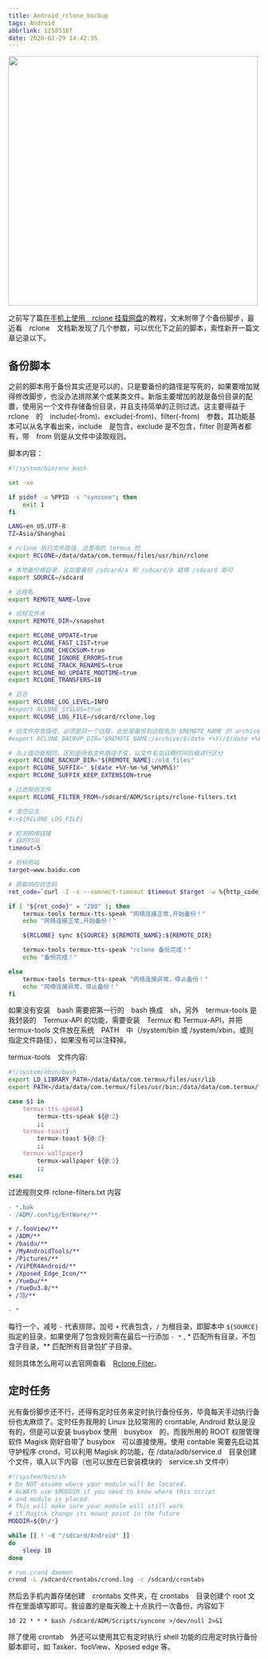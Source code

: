 ```yaml
---
title: Android_rclone_backup
tags: Android
abbrlink: 1258516f
date: 2020-02-29 14:42:35
---
```

<img src="https://i.loli.net/2020/02/29/Yfqraxhwpugl3Uo.jpg" width="500" />
<!-- more -->

之前写了篇[在手机上使用　rclone 挂载网盘](https://hoshizora.tw/posts/)的教程，文末附带了个备份脚步，最近看　rclone　文档新发现了几个参数，可以优化下之前的脚本，索性新开一篇文章记录以下。

## 备份脚本

之前的脚本用于备份其实还是可以的，只是要备份的路径是写死的，如果要增加就得修改脚步，也没办法排除某个或某类文件。新版主要增加的就是备份目录的配置，使用另一个文件存储备份目录，并且支持简单的正则过滤。这主要得益于　rclone　的　include(-from)、exclude(-from)、filter(-from)　参数，其功能基本可以从名字看出来，include　是包含，exclude 是不包含，filter 则是两者都有，带　from 则是从文件中读取规则。

脚本内容：

``` bash
#!/system/bin/env bash

set -xe

if pidof -o %PPID -s "syncone"; then
    exit 1
fi

LANG=en_US.UTF-8
TZ=Asia/Shanghai

# rclone 执行文件路径，这里用的 termux 的
export RCLONE=/data/data/com.termux/files/usr/bin/rclone

# 本地备份根目录，比如要备份 /sdcard/a 和 /sdcard/b 就填 /sdcard 即可
export SOURCE=/sdcard

# 远程名
export REMOTE_NAME=love

# 远程文件夹
export REMOTE_DIR=/snapshot

export RCLONE_UPDATE=true
export RCLONE_FAST_LIST=true
export RCLONE_CHECKSUM=true
export RCLONE_IGNORE_ERRORS=true
export RCLONE_TRACK_RENAMES=true
export RCLONE_NO_UPDATE_MODTIME=true
export RCLONE_TRANSFERS=10

# 日志
export RCLONE_LOG_LEVEL=INFO
#export RCLONE_SYSLOG=true
export RCLONE_LOG_FILE=/sdcard/rclone.log

# 旧文件存放路径，必须是同一个远程，此处是备份到远程名为 $REMOTE_NAME 的 archive 目录下，并以 年/日期时间 为目录名进行区分，文件名不变。
#export RCLONE_BACKUP_DIR="$REMOTE_NAME:/archive/$(date +%Y)/$(date +%F_%R)"

# 与上面功能相同，区别是所有文件路径不变，以文件名加日期时间后缀进行区分
export RCLONE_BACKUP_DIR="${REMOTE_NAME}:/old_files"
export RCLONE_SUFFIX="_$(date +%Y-%m-%d_%H%M%S)"
export RCLONE_SUFFIX_KEEP_EXTENSION=true

# 过滤规则文件
export RCLONE_FILTER_FROM=/sdcard/ADM/Scripts/rclone-filters.txt

# 清空日志
#:>${RCLONE_LOG_FILE}

# 检测网络链接
# 超时时间
timeout=5

# 目标网站
target=www.baidu.com

# 获取响应状态码
ret_code=`curl -I -s --connect-timeout $timeout $target -w %{http_code} | tail -n1`

if [ "${ret_code}" = "200" ]; then
    termux-tools termux-tts-speak "网络连接正常,开始备份！"
    echo "网络连接正常,开始备份！"

    ${RCLONE} sync ${SOURCE} ${REMOTE_NAME}:${REMOTE_DIR}

    termux-tools termux-tts-speak "rclone 备份完成！"
    echo "备份完成！"

else
    termux-tools termux-tts-speak "网络连接异常，停止备份！"
    echo "网络连接异常，停止备份！"
fi
```

如果没有安装　bash 需要把第一行的　bash 换成　sh，另外　termux-tools 是我封装的　Termux-API 的功能，需要安装　Termux 和 Termux-API，并把　termux-tools 文件放在系统　PATH　中（/system/bin 或 /system/xbin，或则指定文件路径），如果没有可以注释掉。

termux-tools　文件内容:

``` bash
#!/system/xbin/bash
export LD_LIBRARY_PATH=/data/data/com.termux/files/usr/lib
export PATH=/data/data/com.termux/files/usr/bin:/data/data/com.termux/files/usr/bin/applets

case $1 in
    termux-tts-speak)
        termux-tts-speak ${@:2}
        ;;
    termux-toast)
        termux-toast ${@:2}
        ;;
    termux-wallpaper)
        termux-wallpaper ${@:2}
        ;;
esac
```

过滤规则文件 rclone-filters.txt 内容

``` diff
- *.bak
- /ADM/.config/EntWare/**

+ /.fooView/**
+ /ADM/**
+ /baidu/**
+ /MyAndroidTools/**
+ /Pictures/**
+ /ViPER4Android/**
+ /Xposed_Edge_Icon/**
+ /YueDu/**
+ /YueDu3.0/**
+ /习/**

- *
```

每行一个，减号 `-` 代表排除，加号 `+` 代表包含，`/` 为根目录，即脚本中 `${SOURCE}` 指定的目录，如果使用了包含规则需在最后一行添加 `- *` , \* 匹配所有目录，不包含子目录，** 匹配所有目录包扩子目录。

规则具体怎么用可以去官网查看　[Rclone Filter](https://rclone.org/filtering/)。

## 定时任务

光有备份脚步还不行，还得有定时任务来定时执行备份任务，毕竟每天手动执行备份也太麻烦了。定时任务我用的 Linux 比较常用的 crontable, Android 默认是没有的，但是可以安装 busybox 使用　busybox　的，而我所用的 ROOT 权限管理软件 Magisk 刚好自带了 busybox　可以直接使用。使用 contable 需要先启动其守护程序 crond，可以利用 Magisk 的功能，在 /data/adb/service.d　目录创建个文件，填入以下内容（也可以放在已安装模块的　service.sh 文件中）

``` bash
#!/system/bin/sh
# Do NOT assume where your module will be located.
# ALWAYS use $MODDIR if you need to know where this script
# and module is placed.
# This will make sure your module will still work
# if Magisk change its mount point in the future
MODDIR=${0%/*}

while [[ ! -d "/sdcard/Android" ]]
do
    sleep 10
done

# run crond daemon
crond -L /sdcard/crontabs/crond.log -c /sdcard/crontabs
```

然后去手机内置存储创建　crontabs 文件夹，在 crontabs　目录创建个 root 文件在里面填写即可。我设置的是每天晚上十点执行一次备份，内容如下

``` crontab
10 22 * * * bash /sdcard/ADM/Scripts/syncone >/dev/null 2>&1
```

除了使用 crontab　外还可以使用其它有定时执行 shell 功能的应用定时执行备份脚本即可，如 Tasker、fooView、Xposed edge 等。
